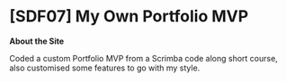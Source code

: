 # [SDF07] My Own Portfolio MVP

**About the Site**

Coded a custom Portfolio MVP from a Scrimba code along short course, also customised some features to go with my style.
